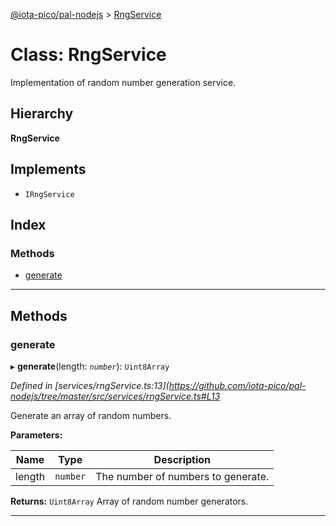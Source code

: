 [@iota-pico/pal-nodejs](../README.md) > [RngService](../classes/rngservice.md)

# Class: RngService

Implementation of random number generation service.

## Hierarchy

**RngService**

## Implements

* `IRngService`

## Index

### Methods

* [generate](rngservice.md#generate)

---

## Methods

<a id="generate"></a>

###  generate

▸ **generate**(length: *`number`*): `Uint8Array`

*Defined in [services/rngService.ts:13](https://github.com/iota-pico/pal-nodejs/tree/master/src/services/rngService.ts#L13*

Generate an array of random numbers.

**Parameters:**

| Name | Type | Description |
| ------ | ------ | ------ |
| length | `number` |  The number of numbers to generate. |

**Returns:** `Uint8Array`
Array of random number generators.

___

